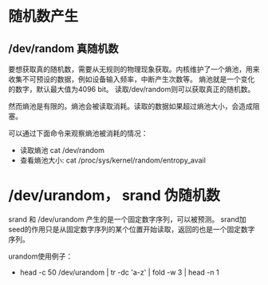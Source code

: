# 随机数产生



## /dev/random 真随机数

要想获取真的随机数，需要从无规则的物理现象获取。内核维护了一个熵池，用来收集不可预设的数据，例如设备输入频率，中断产生次数等。 熵池就是一个变化的数字，默认最大值为4096 bit。 读取/dev/random则可以获取真正的随机数。

然而熵池是有限的。熵池会被读取消耗。读取的数据如果超过熵池大小，会造成阻塞。

可以通过下面命令来观察熵池被消耗的情况：
- 读取熵池 cat /dev/random
- 查看熵池大小: cat  /proc/sys/kernel/random/entropy_avail


# /dev/urandom， srand 伪随机数
srand 和 /dev/urandom 产生的是一个固定数字序列，可以被预测。 srand加seed的作用只是从固定数字序列的某个位置开始读取，返回的也是一个固定数字序列。 

urandom使用例子：
- head -c 50 /dev/urandom | tr -dc 'a-z' | fold -w 3 | head -n 1





